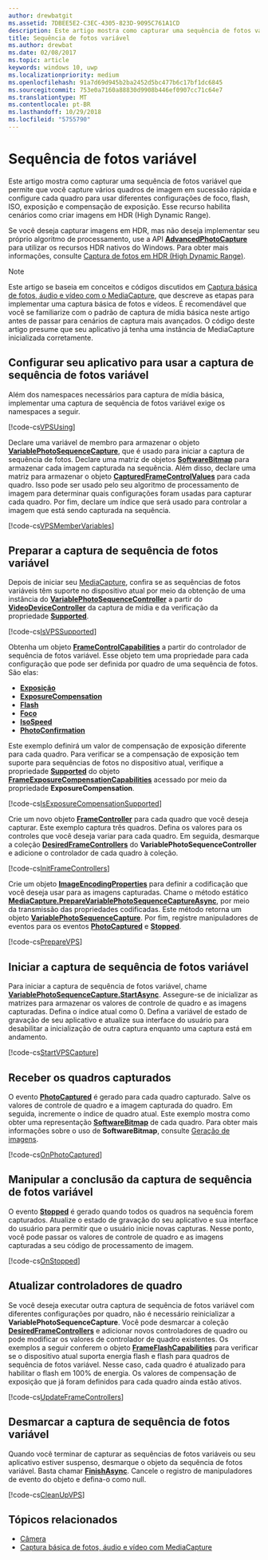 ```yaml
---
author: drewbatgit
ms.assetid: 7DBEE5E2-C3EC-4305-823D-9095C761A1CD
description: Este artigo mostra como capturar uma sequência de fotos variável que permite que você capture vários quadros de imagem em sucessão rápida e configure cada quadro para usar diferentes configurações de foco, flash, ISO, exposição e compensação de exposição.
title: Sequência de fotos variável
ms.author: drewbat
ms.date: 02/08/2017
ms.topic: article
keywords: windows 10, uwp
ms.localizationpriority: medium
ms.openlocfilehash: 91a7d69d945b2ba2452d5bc477b6c17bf1dc6845
ms.sourcegitcommit: 753e0a7160a88830d9908b446ef0907cc71c64e7
ms.translationtype: MT
ms.contentlocale: pt-BR
ms.lasthandoff: 10/29/2018
ms.locfileid: "5755790"
---
```

# <a name="variable-photo-sequence"></a>Sequência de fotos variável



Este artigo mostra como capturar uma sequência de fotos variável que permite que você capture vários quadros de imagem em sucessão rápida e configure cada quadro para usar diferentes configurações de foco, flash, ISO, exposição e compensação de exposição. Esse recurso habilita cenários como criar imagens em HDR (High Dynamic Range).

Se você deseja capturar imagens em HDR, mas não deseja implementar seu próprio algoritmo de processamento, use a API [**AdvancedPhotoCapture**](https://msdn.microsoft.com/library/windows/apps/mt181386) para utilizar os recursos HDR nativos do Windows. Para obter mais informações, consulte [Captura de fotos em HDR (High Dynamic Range)](high-dynamic-range-hdr-photo-capture.md).

> [!NOTE] 
> Este artigo se baseia em conceitos e códigos discutidos em [Captura básica de fotos, áudio e vídeo com o MediaCapture](basic-photo-video-and-audio-capture-with-MediaCapture.md), que descreve as etapas para implementar uma captura básica de fotos e vídeos. É recomendável que você se familiarize com o padrão de captura de mídia básica neste artigo antes de passar para cenários de captura mais avançados. O código deste artigo presume que seu aplicativo já tenha uma instância de MediaCapture inicializada corretamente.

## <a name="set-up-your-app-to-use-variable-photo-sequence-capture"></a>Configurar seu aplicativo para usar a captura de sequência de fotos variável

Além dos namespaces necessários para captura de mídia básica, implementar uma captura de sequência de fotos variável exige os namespaces a seguir.

[!code-cs[VPSUsing](./code/BasicMediaCaptureWin10/cs/MainPage.xaml.cs#SnippetVPSUsing)]

Declare uma variável de membro para armazenar o objeto [**VariablePhotoSequenceCapture**](https://msdn.microsoft.com/library/windows/apps/dn652564), que é usado para iniciar a captura de sequência de fotos. Declare uma matriz de objetos [**SoftwareBitmap**](https://msdn.microsoft.com/library/windows/apps/dn887358) para armazenar cada imagem capturada na sequência. Além disso, declare uma matriz para armazenar o objeto [**CapturedFrameControlValues**](https://msdn.microsoft.com/library/windows/apps/dn608020) para cada quadro. Isso pode ser usado pelo seu algoritmo de processamento de imagem para determinar quais configurações foram usadas para capturar cada quadro. Por fim, declare um índice que será usado para controlar a imagem que está sendo capturada na sequência.

[!code-cs[VPSMemberVariables](./code/BasicMediaCaptureWin10/cs/MainPage.xaml.cs#SnippetVPSMemberVariables)]

## <a name="prepare-the-variable-photo-sequence-capture"></a>Preparar a captura de sequência de fotos variável

Depois de iniciar seu [MediaCapture](capture-photos-and-video-with-mediacapture.md), confira se as sequências de fotos variáveis têm suporte no dispositivo atual por meio da obtenção de uma instância do [**VariablePhotoSequenceController**](https://msdn.microsoft.com/library/windows/apps/dn640573) a partir do [**VideoDeviceController**](https://msdn.microsoft.com/library/windows/apps/br226825) da captura de mídia e da verificação da propriedade [**Supported**](https://msdn.microsoft.com/library/windows/apps/dn640580).

[!code-cs[IsVPSSupported](./code/BasicMediaCaptureWin10/cs/MainPage.xaml.cs#SnippetIsVPSSupported)]

Obtenha um objeto [**FrameControlCapabilities**](https://msdn.microsoft.com/library/windows/apps/dn652548) a partir do controlador de sequência de fotos variável. Esse objeto tem uma propriedade para cada configuração que pode ser definida por quadro de uma sequência de fotos. São elas:

-   [**Exposição**](https://msdn.microsoft.com/library/windows/apps/dn652552)
-   [**ExposureCompensation**](https://msdn.microsoft.com/library/windows/apps/dn652560)
-   [**Flash**](https://msdn.microsoft.com/library/windows/apps/dn652566)
-   [**Foco**](https://msdn.microsoft.com/library/windows/apps/dn652570)
-   [**IsoSpeed**](https://msdn.microsoft.com/library/windows/apps/dn652574)
-   [**PhotoConfirmation**](https://msdn.microsoft.com/library/windows/apps/dn652578)

Este exemplo definirá um valor de compensação de exposição diferente para cada quadro. Para verificar se a compensação de exposição tem suporte para sequências de fotos no dispositivo atual, verifique a propriedade [**Supported**](https://msdn.microsoft.com/library/windows/apps/dn278905) do objeto [**FrameExposureCompensationCapabilities**](https://msdn.microsoft.com/library/windows/apps/dn652628) acessado por meio da propriedade **ExposureCompensation**.

[!code-cs[IsExposureCompensationSupported](./code/BasicMediaCaptureWin10/cs/MainPage.xaml.cs#SnippetIsExposureCompensationSupported)]

Crie um novo objeto [**FrameController**](https://msdn.microsoft.com/library/windows/apps/dn652582) para cada quadro que você deseja capturar. Este exemplo captura três quadros. Defina os valores para os controles que você deseja variar para cada quadro. Em seguida, desmarque a coleção [**DesiredFrameControllers**](https://msdn.microsoft.com/library/windows/apps/dn640574) do **VariablePhotoSequenceController** e adicione o controlador de cada quadro à coleção.

[!code-cs[InitFrameControllers](./code/BasicMediaCaptureWin10/cs/MainPage.xaml.cs#SnippetInitFrameControllers)]

Crie um objeto [**ImageEncodingProperties**](https://msdn.microsoft.com/library/windows/apps/hh700993) para definir a codificação que você deseja usar para as imagens capturadas. Chame o método estático [**MediaCapture.PrepareVariablePhotoSequenceCaptureAsync**](https://msdn.microsoft.com/library/windows/apps/dn608097), por meio da transmissão das propriedades codificadas. Este método retorna um objeto [**VariablePhotoSequenceCapture**](https://msdn.microsoft.com/library/windows/apps/dn652564). Por fim, registre manipuladores de eventos para os eventos [**PhotoCaptured**](https://msdn.microsoft.com/library/windows/apps/dn652573) e [**Stopped**](https://msdn.microsoft.com/library/windows/apps/dn652585).

[!code-cs[PrepareVPS](./code/BasicMediaCaptureWin10/cs/MainPage.xaml.cs#SnippetPrepareVPS)]

## <a name="start-the-variable-photo-sequence-capture"></a>Iniciar a captura de sequência de fotos variável

Para iniciar a captura de sequência de fotos variável, chame [**VariablePhotoSequenceCapture.StartAsync**](https://msdn.microsoft.com/library/windows/apps/dn652577). Assegure-se de inicializar as matrizes para armazenar os valores de controle de quadro e as imagens capturadas. Defina o índice atual como 0. Defina a variável de estado de gravação de seu aplicativo e atualize sua interface do usuário para desabilitar a inicialização de outra captura enquanto uma captura está em andamento.

[!code-cs[StartVPSCapture](./code/BasicMediaCaptureWin10/cs/MainPage.xaml.cs#SnippetStartVPSCapture)]

## <a name="receive-the-captured-frames"></a>Receber os quadros capturados

O evento [**PhotoCaptured**](https://msdn.microsoft.com/library/windows/apps/dn652573) é gerado para cada quadro capturado. Salve os valores de controle de quadro e a imagem capturada do quadro. Em seguida, incremente o índice de quadro atual. Este exemplo mostra como obter uma representação [**SoftwareBitmap**](https://msdn.microsoft.com/library/windows/apps/dn887358) de cada quadro. Para obter mais informações sobre o uso de **SoftwareBitmap**, consulte [Geração de imagens](imaging.md).

[!code-cs[OnPhotoCaptured](./code/BasicMediaCaptureWin10/cs/MainPage.xaml.cs#SnippetOnPhotoCaptured)]

## <a name="handle-the-completion-of-the-variable-photo-sequence-capture"></a>Manipular a conclusão da captura de sequência de fotos variável

O evento [**Stopped**](https://msdn.microsoft.com/library/windows/apps/dn652585) é gerado quando todos os quadros na sequência forem capturados. Atualize o estado de gravação do seu aplicativo e sua interface do usuário para permitir que o usuário inicie novas capturas. Nesse ponto, você pode passar os valores de controle de quadro e as imagens capturadas a seu código de processamento de imagem.

[!code-cs[OnStopped](./code/BasicMediaCaptureWin10/cs/MainPage.xaml.cs#SnippetOnStopped)]

## <a name="update-frame-controllers"></a>Atualizar controladores de quadro

Se você deseja executar outra captura de sequência de fotos variável com diferentes configurações por quadro, não é necessário reinicializar a **VariablePhotoSequenceCapture**. Você pode desmarcar a coleção [**DesiredFrameControllers**](https://msdn.microsoft.com/library/windows/apps/dn640574) e adicionar novos controladores de quadro ou pode modificar os valores de controlador de quadro existentes. Os exemplos a seguir conferem o objeto [**FrameFlashCapabilities**](https://msdn.microsoft.com/library/windows/apps/dn652657) para verificar se o dispositivo atual suporta energia flash e flash para quadros de sequência de fotos variável. Nesse caso, cada quadro é atualizado para habilitar o flash em 100% de energia. Os valores de compensação de exposição que já foram definidos para cada quadro ainda estão ativos.

[!code-cs[UpdateFrameControllers](./code/BasicMediaCaptureWin10/cs/MainPage.xaml.cs#SnippetUpdateFrameControllers)]

## <a name="clean-up-the-variable-photo-sequence-capture"></a>Desmarcar a captura de sequência de fotos variável

Quando você terminar de capturar as sequências de fotos variáveis ou seu aplicativo estiver suspenso, desmarque o objeto da sequência de fotos variável. Basta chamar [**FinishAsync**](https://msdn.microsoft.com/library/windows/apps/dn652569). Cancele o registro de manipuladores de evento do objeto e defina-o como null.

[!code-cs[CleanUpVPS](./code/BasicMediaCaptureWin10/cs/MainPage.xaml.cs#SnippetCleanUpVPS)]

## <a name="related-topics"></a>Tópicos relacionados

* [Câmera](camera.md)
* [Captura básica de fotos, áudio e vídeo com MediaCapture](basic-photo-video-and-audio-capture-with-MediaCapture.md)
 

 




